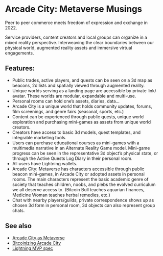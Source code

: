 # Arcade City: Metaverse Musings 

Peer to peer commerce meets freedom of expression and exchange in 2022.


Service providers, content creators and local groups can organize in a mixed reality perspective. Interweaving the clear boundaries between our physical world, augmented reality assets and immersive virtual engagements.

## Features:
 
* Public trades, active players, and quests can be seen on a 3d map as beacons, 2d lists and spatially viewed through augmented reality.
* Unique worlds serving as a landing page are accessible by private link/ avatar. These worlds are modular, expandable and multi-use.
* Personal rooms can hold one’s assets, diaries, data…
* Arcade City is a unique world that holds community updates, forums, film screenings, and genre fairs (seasonal, sports, etc.) 
* Content can be experienced through public quests, unique world exploration and purchasing mini-games as assets from unique world creators. 
* Creators have access to basic 3d models, quest templates, and integrable marketing tools.
* Users can purchase educational courses as mini-games with a multimedia narrative in an Alternate Reality Game model. Mini-game progress can be seen in the representative 3d object’s physical state, or through the Active Quests Log Diary in their personal room.
* All users have Lightning wallets.
* Arcade City: Metaverse has characters accessible through public beacon mini-games, in Arcade City or adopted assets in personal rooms. The main characters represent the basic academic genre of society that teaches children, noobs, and plebs the evolved curriculum we all deserve access to. (Bitcoin Bull teaches aquarian finances, Medicine Woman teaches herbal remedies, etc.)
* Chat with nearby players/guilds, private correspondence shows up as chosen 3d form in personal room, 3d objects can also represent group chats.

## See also

- [Arcade City as Metaverse](metaverse.md)
- [Bitcoinizing Arcade City](bitcoinizing.md)
- [Lightning MVP spec](mvp.md) 

